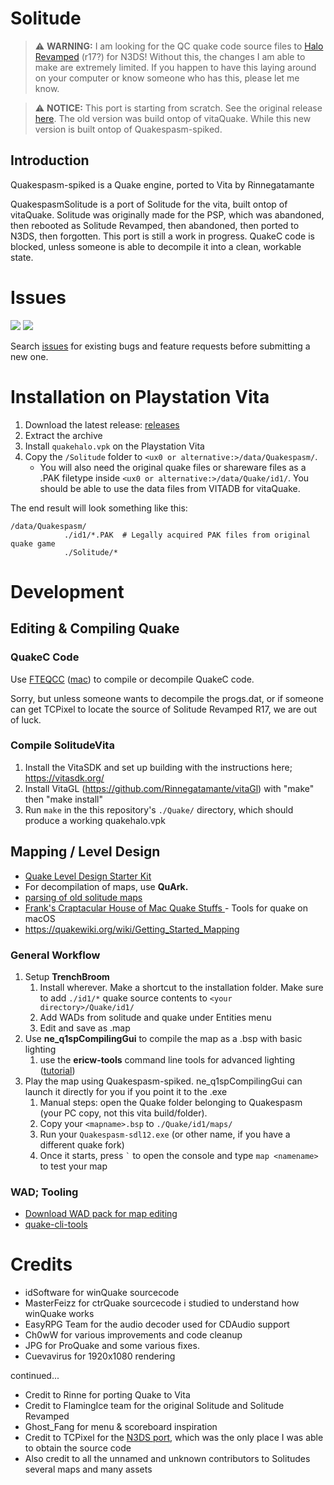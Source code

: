 # Solitude

> ⚠️ **WARNING:** I am looking for the QC quake code source files to [Halo Revamped](https://www.youtube.com/watch?v=B_GB9LLBATQ) (r17?) for N3DS! Without this, the changes I am able to make are extremely limited. If you happen to have this laying around on your computer or know someone who has this, please let me know.

> ⚠️ **NOTICE:** This port is starting from scratch. See the original release [here](https://github.com/mmccoy37/SolitudeVita). The old version was build ontop of vitaQuake. While this new version is built ontop of Quakespasm-spiked.
## Introduction
Quakespasm-spiked is a Quake engine, ported to Vita by Rinnegatamante

QuakespasmSolitude is a port of Solitude for the vita, built ontop of vitaQuake. Solitude was originally made for the PSP, which was abandoned, then rebooted as Solitude Revamped, then abandoned, then ported to N3DS, then forgotten. This port is still a work in progress. QuakeC code is blocked, unless someone is able to decompile it into a clean, workable state.

# Issues
![](https://img.shields.io/github/issues-raw/mmccoy37/QuakespasmSolitude) ![](https://img.shields.io/github/issues-closed-raw/mmccoy37/QuakespasmSolitude)

Search [issues](https://github.com/mmccoy37/QuakespasmSolitude/issues) for existing bugs and feature requests before submitting a new one.

# Installation on Playstation Vita
1. Download the latest release: [releases](https://github.com/mmccoy37/QuakespasmSolitude/releases/)
1. Extract the archive
1. Install ``quakehalo.vpk`` on the Playstation Vita
1. Copy the ```/Solitude``` folder to ```<ux0 or alternative:>/data/Quakespasm/```.
    - You will also need the original quake files or shareware files as a .PAK filetype inside ```<ux0 or alternative:>/data/Quake/id1/```. You should be able to use the data files from VITADB for vitaQuake.


The end result will look something like this:
```
/data/Quakespasm/
            ./id1/*.PAK  # Legally acquired PAK files from original quake game
            ./Solitude/*
```

# Development

## Editing & Compiling Quake

### QuakeC Code

Use [FTEQCC](https://www.fteqcc.org/) ([mac](https://github.com/BryanHaley/fteqcc-mac)) to compile or decompile QuakeC code.

Sorry, but unless someone wants to decompile the progs.dat, or if someone can get TCPixel to locate the source of Solitude Revamped R17, we are out of luck.
### Compile SolitudeVita
1. Install the VitaSDK and set up building with the instructions here; https://vitasdk.org/
2. Install VitaGL (https://github.com/Rinnegatamante/vitaGl) with "make" then "make install"
3. Run ``make`` in the this repository's ``./Quake/`` directory, which should produce a working quakehalo.vpk

## Mapping / Level Design

- [Quake Level Design Starter Kit](https://github.com/jonathanlinat/quake-leveldesign-starterkit#readme)
- For decompilation of maps, use **QuArk.**
- [parsing of old solitude maps](https://docs.google.com/forms/d/e/1FAIpQLSeWVJZsibrkOvGFM-eU71NBU7y_i1WiL9-np2pGlpMS5n62mw/viewform?usp=sf_link)
- [Frank's Craptacular House of Mac Quake Stuffs
  ](http://quake.chaoticbox.com/) - Tools for quake on macOS
- https://quakewiki.org/wiki/Getting_Started_Mapping

### General Workflow
1. Setup **TrenchBroom**
   1. Install wherever. Make a shortcut to the installation folder. Make sure to add ```./id1/*``` quake source contents to ``<your directory>/Quake/id1/`` 
   2. Add WADs from solitude and quake under Entities menu
   3. Edit and save as .map
2. Use **ne_q1spCompilingGui** to compile the map as a .bsp with basic lighting
   1. use the **ericw-tools** command line tools for advanced lighting ([tutorial](https://www.youtube.com/watch?v=xtq_SY2R8MQ&t=297s))
3. Play the map using Quakespasm-spiked. ne_q1spCompilingGui can launch it directly for you if you point it to the .exe
   1. Manual steps: open the Quake folder belonging to Quakespasm (your PC copy, not this vita build/folder).
   2. Copy your ``<mapname>.bsp`` to ``./Quake/id1/maps/``
   3. Run your ``Quakespasm-sdl12.exe`` (or other name, if you have a different quake fork)
   4. Once it starts, press `` ` `` to open the console and type ``map <namename>`` to test your map
   
### WAD; Tooling
- [Download WAD pack for map editing](https://github.com/mmccoy37/QuakespasmSolitude/releases?q=wad&expanded=true)
- [quake-cli-tools](https://github.com/joshuaskelly/quake-cli-tools)

# Credits
- idSoftware for winQuake sourcecode
- MasterFeizz for ctrQuake sourcecode i studied to understand how winQuake works
- EasyRPG Team for the audio decoder used for CDAudio support
- Ch0wW for various improvements and code cleanup
- JPG for ProQuake and some various fixes.
- Cuevavirus for 1920x1080 rendering

continued...
- Credit to Rinne for porting Quake to Vita
- Credit to FlamingIce team for the original Solitude and Solitude Revamped
- Ghost_Fang for menu & scoreboard inspiration
- Credit to TCPixel for the [N3DS port](https://github.com/CollinScripter/Revamped3DS), which was the only place I was able to obtain the source code
- Also credit to all the unnamed and unknown contributors to Solitudes several maps and many assets